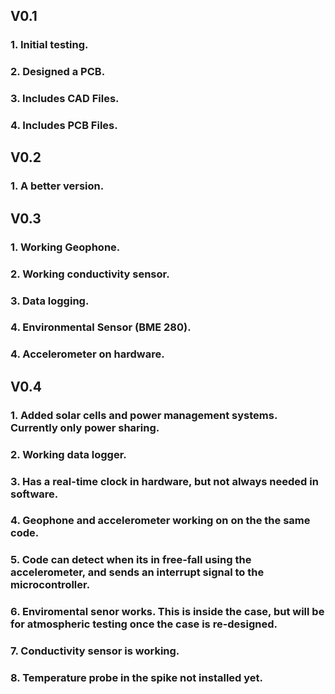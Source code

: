 ## V0.1
### 1. Initial testing.
### 2. Designed a PCB.
### 3. Includes CAD Files.
### 4. Includes PCB Files.

## V0.2
### 1. A better version.

## V0.3
### 1. Working Geophone.
### 2. Working conductivity sensor.
### 3. Data logging.
### 4. Environmental Sensor (BME 280).
### 4. Accelerometer on hardware. 

## V0.4
### 1. Added solar cells and power management systems. Currently only power sharing. 
### 2. Working data logger. 
### 3. Has a real-time clock in hardware, but not always needed in software. 
### 4. Geophone and accelerometer working on on the the same code. 
### 5. Code can detect when its in free-fall using the accelerometer, and sends an interrupt signal to the microcontroller. 
### 6. Enviromental senor works. This is inside the case, but will be for atmospheric testing once the case is re-designed. 
### 7. Conductivity sensor is working. 
### 8. Temperature probe in the spike not installed yet. 
